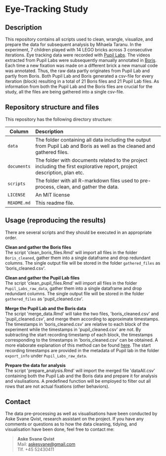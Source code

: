 # Eye-Tracking Study  

## Description
This repository contains all scripts used to clean, wrangle, visualize, and prepare the data for subsequent analysis by Mihaela Taranu. 
In the experiment, 7 children played with 14 LEGO bricks across 3 consecutive iterations. Eye tracking data were recorded with [Pupil Labs](https://pupil-labs.com/). The videos extracted from Pupil Labs were subsequently manually annotated in [Boris](https://boris.readthedocs.io/en/latest/#). Each time a new fixation was made on a different brick a new manual code was annotated. Thus, the raw data partly originates from Pupil Lab and partly from Boris. Both Pupil Lab and Boris generated a csv-file for every iteration (block) resulting in a total of 21 Boris files and 21 Pupil Lab files. As information from both the Pupil Lab and the Boris files are crucial for the study, all the files are being gathered into a single csv-file.

## Repository structure and files
This repository has the following directory structure:

| Column | Description|
|--------|:-----------|
```data``` | The folder containing all data including the output from Pupil Lab and Boris as well as the cleaned and gathered files.
```documents```| The folder with documents related to the project including the first explorative report, project description, plan etc.
```scripts``` | The folder with all R-markdown files used to pre-process, clean, and gather the data. 
```LICENSE```| An MIT license 
```README.md``` | This readme file.

## Usage (reproducing the results)

There are several scripts and they should be executed in an appropriate order. 

__Clean and gather the Boris files__ <br>
The script 'clean_boris_files.Rmd' will import all files in the folder ```Boris_cleaned```, gather them into a single dataframe and drop redundant columns. The single output file will be stored in the folder ```gathered_files``` as 'boris_cleaned.csv'.

__Clean and gather the Pupil Lab files__<br>
The script 'clean_pupil_files.Rmd' will import all files in the folder ```Pupil_Labs_raw_data```, gather them into a single dataframe and drop redundant columns. The single output file will be stored in the folder ```gathered_files``` as 'pupil_cleaned.csv'.

__Merge the Pupil Lab and the Boris data__<br>
The script 'merge_data.Rmd' will take the two files, 'boris_cleaned.csv' and 'pupil_cleaned.csv', and merge them according to approximate timestamps. The timestamps in 'boris_cleaned.csv' are relative to each block of the experiment while the timestamps in 'pupil_cleaned.csv' are not. By subtracting the start recording timestamp of each block, the timestamps corresponding to the timestamps in 'boris_cleaned.csv' can be obtained. A more elaborate explanation of this method can be found [here](https://github.com/pupil-labs/pupil/issues/1823). The start recording timestamps are provided in the metadata of Pupil lab in the folder ```export_info``` under ```Pupil_Labs_raw_data```.

__Prepare the data for analysis__<br>
The script 'prepare_analysis.Rmd' will import the merged file 'dataAll.csv' containing both the Pupil Lab and the Boris data and prepare it for analysis and visulisations. A predefined function will be employed to filter out all rows that are not actual fixations (other behaviors). 

## Contact
The data pre-processing as well as visualisations have been conducted by Aske Svane Qvist, research assistant on the project. If you have any comments or questions as to how the data cleaning, tidying, and visualisation have been done, feel free to contact me:
> __Aske Svane Qvist__<br>
> Mail: askesvane@gmail.com<br>
> Tlf. +45 52430411

